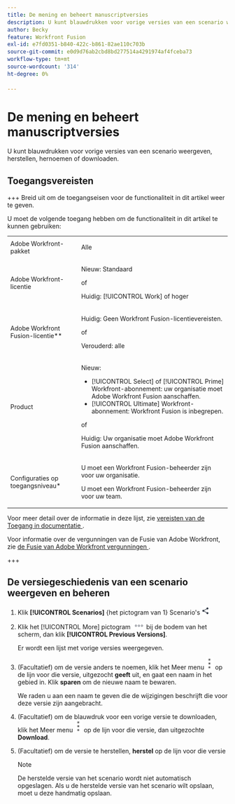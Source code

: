 ```yaml
---
title: De mening en beheert manuscriptversies
description: U kunt blauwdrukken voor vorige versies van een scenario weergeven, herstellen, hernoemen of downloaden.
author: Becky
feature: Workfront Fusion
exl-id: e7fd0351-b840-422c-b861-82ae110c703b
source-git-commit: e0d9d76ab2cbd8bd277514a4291974af4fceba73
workflow-type: tm+mt
source-wordcount: '314'
ht-degree: 0%

---
```


# De mening en beheert manuscriptversies

U kunt blauwdrukken voor vorige versies van een scenario weergeven, herstellen, hernoemen of downloaden.

## Toegangsvereisten

+++ Breid uit om de toegangseisen voor de functionaliteit in dit artikel weer te geven.

U moet de volgende toegang hebben om de functionaliteit in dit artikel te kunnen gebruiken:

<table style="table-layout:auto">
 <col> 
 <col> 
 <tbody> 
  <tr> 
   <td role="rowheader">Adobe Workfront-pakket</td> 
   <td> <p>Alle</p> </td> 
  </tr> 
  <tr data-mc-conditions=""> 
   <td role="rowheader">Adobe Workfront-licentie</td> 
   <td> <p>Nieuw: Standaard</p><p>of</p><p>Huidig: [!UICONTROL Work] of hoger</p> </td> 
  </tr> 
  <tr> 
   <td role="rowheader">Adobe Workfront Fusion-licentie**</td> 
   <td>
   <p>Huidig: Geen Workfront Fusion-licentievereisten.</p>
   <p>of</p>
   <p>Verouderd: alle </p>
   </td> 
  </tr> 
  <tr> 
   <td role="rowheader">Product</td> 
   <td>
   <p>Nieuw:</p> <ul><li>[!UICONTROL Select] of [!UICONTROL Prime] Workfront-abonnement: uw organisatie moet Adobe Workfront Fusion aanschaffen.</li><li>[!UICONTROL Ultimate] Workfront-abonnement: Workfront Fusion is inbegrepen.</li></ul>
   <p>of</p>
   <p>Huidig: Uw organisatie moet Adobe Workfront Fusion aanschaffen.</p>
   </td> 
  </tr>
  <tr data-mc-conditions=""> 
   <td role="rowheader">Configuraties op toegangsniveau*</td> 
   <td> 
     <p>U moet een Workfront Fusion-beheerder zijn voor uw organisatie.</p>
     <p>U moet een Workfront Fusion-beheerder zijn voor uw team.</p>
   </td> 
  </tr> 
   </td> 
  </tr> 
 </tbody> 
</table>

Voor meer detail over de informatie in deze lijst, zie [&#x200B; vereisten van de Toegang in documentatie &#x200B;](/help/workfront-fusion/references/licenses-and-roles/access-level-requirements-in-documentation.md).

Voor informatie over de vergunningen van de Fusie van Adobe Workfront, zie [&#x200B; de Fusie van Adobe Workfront vergunningen &#x200B;](/help/workfront-fusion/set-up-and-manage-workfront-fusion/licensing-operations-overview/license-automation-vs-integration.md).

+++

<!--procedure - open, optional add comment, optional restore version-->

## De versiegeschiedenis van een scenario weergeven en beheren

1. Klik **[!UICONTROL Scenarios]** {het pictogram van 1} Scenario&#39;s ![&#x200B; in het linkerpaneel, dan klik het scenario om het te openen.](assets/scenarios-icon.png)
1. Klik het [!UICONTROL More] pictogram ![&#x200B; Meer pictogram &#x200B;](assets/more-icon.png) bij de bodem van het scherm, dan klik **[!UICONTROL Previous Versions]**.

   Er wordt een lijst met vorige versies weergegeven.
1. (Facultatief) om de versie anders te noemen, klik het Meer menu ![&#x200B; Meer menu &#x200B;](assets/more-icon-vertical.png) op de lijn voor die versie, uitgezocht **geeft** uit, en gaat een naam in het gebied in. Klik **sparen** om de nieuwe naam te bewaren.

   We raden u aan een naam te geven die de wijzigingen beschrijft die voor deze versie zijn aangebracht.
1. (Facultatief) om de blauwdruk voor een vorige versie te downloaden, klik het Meer menu ![&#x200B; Meer menu &#x200B;](assets/more-icon-vertical.png) op de lijn voor die versie, dan uitgezochte **Download**.
1. (Facultatief) om de versie te herstellen, **herstel** op de lijn voor die versie


   >[!NOTE]
   >
   >De herstelde versie van het scenario wordt niet automatisch opgeslagen. Als u de herstelde versie van het scenario wilt opslaan, moet u deze handmatig opslaan.
